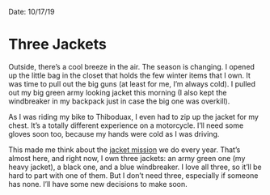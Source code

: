 
Date: 10/17/19

# Three Jackets

Outside, there’s a cool breeze in the air. The season is changing. I opened up the little bag in the closet that holds the few winter items that I own. It was time to pull out the big guns (at least for me, I’m always cold). I pulled out my big green army looking jacket this morning (I also kept the windbreaker in my backpack just in case the big one was overkill).

As I was riding my bike to Thiboduax, I even had to zip up the jacket for my chest. It’s a totally different experience on a motorcycle. I’ll need some gloves soon too, because my hands were cold as I was driving.

This made me think about the [jacket mission][1] we do every year. That’s almost here, and right now, I own three jackets: an army green one (my heavy jacket), a black one, and a blue windbreaker. I love all three, so it’ll be hard to part with one of them. But I don’t need three, especially if someone has none. I’ll have some new decisions to make soon.

[1]:	https://nashp.com/jackets